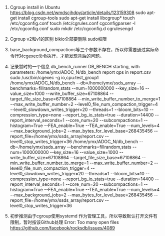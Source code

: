 1. Cgroup install in Ubuntu 
https://blog.csdn.net/wmdscjhdpy/article/details/123159308
sudo apt-get install cgroup-tools
sudo apt-get install libcgroup*
touch /etc/cgconfig.conf
touch /etc/cgrules.conf
cgconfigparser -l /etc/cgconfig.conf
sudo mkdir /etc/cgconfig.d
cgrulesengd

2. Cgroup v2和v1的区别
blkio全部要删除
sudo权限


3. base_background_compactions等三个参数不存在，所以你需要通过实际命令行对cgexec命令执行，才能发现背后的问题。

4. 记录暂时的一个信息
db_bench_runner DB_BENCH starting, with parameters:
/home/ymx/ADOC_N/db_bench
report qps in report.csv
sudo /usr/bin/cgexec -g io,cpu:test_group1 /home/ymx/ADOC_N/db_bench --db=/home/ymx/ssds_array --benchmarks=fillrandom,stats --num=1000000000 --key_size=16 --value_size=1000 --write_buffer_size=67108864 --target_file_size_base=67108864 --min_write_buffer_number_to_merge=1 --max_write_buffer_number=2 --level0_file_num_compaction_trigger=4 --level0_slowdown_writes_trigger=20 --threads=1 --bloom_bits=10 --compression_type=none --report_bg_io_stats=true --duration=14400 --report_interval_seconds=1 --core_num=20 --subcompactions=1 --histogram=True --FEA_enable=True --TEA_enable=True --num_levels=4 --max_background_jobs=2 --max_bytes_for_level_base=268435456 --report_file=/home/ymx/ssds_array/report.csv --level0_stop_writes_trigger=36
/home/ymx/ADOC_N/db_bench --db=/home/ymx/ssds_array --benchmarks=fillrandom,stats --num=1000000000 --key_size=16 --value_size=1000 --write_buffer_size=67108864 --target_file_size_base=67108864 --min_write_buffer_number_to_merge=1 --max_write_buffer_number=2 --level0_file_num_compaction_trigger=4 --level0_slowdown_writes_trigger=20 --threads=1 --bloom_bits=10 --compression_type=none --report_bg_io_stats=true --duration=14400 --report_interval_seconds=1 --core_num=20 --subcompactions=1 --histogram=True --FEA_enable=True --TEA_enable=True --num_levels=4 --max_background_jobs=2 --max_bytes_for_level_base=268435456 --report_file=/home/ymx/ssds_array/report.csv --level0_stop_writes_trigger=36 

5. 初步推测由于cgroup使用systemd 作为管理工具，所以导致默认打开文件有限制，暂时按该Github处理
Error: Too many open files
https://github.com/facebook/rocksdb/issues/4089